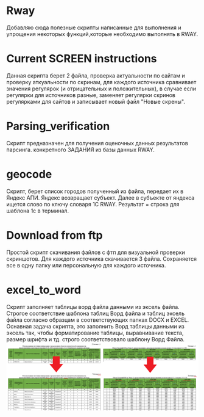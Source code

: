 # Rway
Добавляю сюда полезные скрипты написанные для выполнения и упрощения некоторых функций,которые необходимо выполнять в RWAY.

# Current SCREEN instructions
Данная скрипта берет 2 файла, проверка актуальности по сайтам и проверку аткуальности по скринам,
для каждого источника сравнивает  значения регулярок (и отрицательных и положительных), в случае если регулярки
для источников разные,  заменяет регулярки скринов  регулярками для сайтов и записывает новый файл "Новые скрены". 

# Parsing_verification
Скрипт предназначен для  получения оценочных данных результатов парсинга. конкретного ЗАДАНИЯ из базы данных RWAY.

# geocode
Скрипт, берет список  городов полученный из файла, передает их в Яндекс АПИ. Яндекс возвращает субъект. Далее в субъекте от яндекса ищется слово  по ключу словаря 1С RWAY. Результат = строка для шаблона 1с в терминал.

# Download from ftp
Простой скрипт скачивания файлов  с фтп для визуальной проверки скриншотов. Для каждого источника скачивается 3 файла. Сохраняется все в одну папку или персональную для каждого источника.

# excel_to_word
Скрипт заполняет таблицы ворд файла данными из эксель файла. Строгое соответствие шаблона таблиц Ворд файла и таблиц эксель файла согласно образцам в соответствующих папках DOCX и EXCEL. Оснавная задача скрипта, это заполнить Ворд таблицы данными из эксель так, чтобы форматирование таблицы, выравнивание текста, размер шрифта и тд. строго соответствовало шаблону Ворд Файла.
![Image alt](https://github.com/FF7FSystem/Rway/blob/master/excel_to_word/excel_to_word_2.png)
